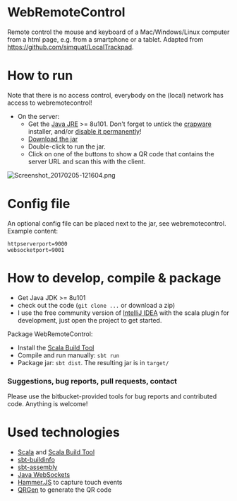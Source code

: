 # WebRemoteControl
Remote control the mouse and keyboard of a Mac/Windows/Linux computer from a html page, e.g. from a smartphone or a tablet. Adapted from https://github.com/simquat/LocalTrackpad.

# How to run
Note that there is no access control, everybody on the (local) network has access to webremotecontrol!

* On the server:
    * Get the [Java JRE](http://www.oracle.com/technetwork/java/javase/downloads/index.html) >= 8u101. Don't forget to untick the [crapware](https://www.google.com/search?q=java+crapware) installer, and/or [disable it permanently](https://www.java.com/en/download/faq/disable_offers.xml)!
    * [Download the jar](https://bitbucket.org/wolfgang/webremotecontrol/downloads)
    * Double-click to run the jar.
    * Click on one of the buttons to show a QR code that contains the server URL and scan this with the client.

![Screenshot_20170205-121604.png](https://bitbucket.org/repo/AxyGpB/images/1468820713-Screenshot_20170205-121604.png)

# Config file
An optional config file can be placed next to the jar, see webremotecontrol. Example content:

    httpserverport=9000
    websocketport=9001

# How to develop, compile & package

* Get Java JDK >= 8u101
* check out the code (`git clone ...` or download a zip) 
* I use the free community version of [IntelliJ IDEA](https://www.jetbrains.com/idea/download/) with the scala 
plugin for development, just open the project to get started.

Package WebRemoteControl:

* Install the [Scala Build Tool](http://www.scala-sbt.org/)
* Compile and run manually: `sbt run`
* Package jar: `sbt dist`. The resulting jar is in `target/`

### Suggestions, bug reports, pull requests, contact ###
Please use the bitbucket-provided tools for bug reports and contributed code. Anything is welcome!

# Used technologies

* [Scala](http://www.scala-lang.org) and [Scala Build Tool](http://www.scala-sbt.org)
* [sbt-buildinfo](https://github.com/sbt/sbt-buildinfo)
* [sbt-assembly](https://github.com/sbt/sbt-assembly)
* [Java WebSockets](https://github.com/TooTallNate/Java-WebSocket)
* [Hammer.JS](http://hammerjs.github.io/) to capture touch events
* [QRGen](https://github.com/kenglxn/QRGen) to generate the QR code
